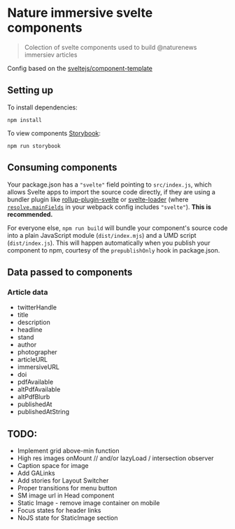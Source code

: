 # Nature immersive svelte components

> Colection of svelte components used to build @naturenews immersiev articles

Config based on the [sveltejs/component-template](https://github.com/sveltejs/component-template)

## Setting up

To install dependencies:

	npm install

To view components [Storybook](https://storybook.js.org/):

	npm run storybook

## Consuming components

Your package.json has a `"svelte"` field pointing to `src/index.js`, which allows Svelte apps to import the source code directly, if they are using a bundler plugin like [rollup-plugin-svelte](https://github.com/sveltejs/rollup-plugin-svelte) or [svelte-loader](https://github.com/sveltejs/svelte-loader) (where [`resolve.mainFields`](https://webpack.js.org/configuration/resolve/#resolve-mainfields) in your webpack config includes `"svelte"`). **This is recommended.**

For everyone else, `npm run build` will bundle your component's source code into a plain JavaScript module (`dist/index.mjs`) and a UMD script (`dist/index.js`). This will happen automatically when you publish your component to npm, courtesy of the `prepublishOnly` hook in package.json.

## Data passed to components

### Article data

- twitterHandle
- title
- description
- headline
- stand
- author
- photographer
- articleURL
- immersiveURL
- doi
- pdfAvailable
- altPdfAvailable
- altPdfBlurb
- publishedAt
- publishedAtString

## TODO: 

- Implement grid above-min function
- High res images onMount // and/or lazyLoad / intersection observer
- Caption space for image
- Add GALinks
- Add stories for Layout Switcher
- Proper transitions for menu button
- SM image url in Head component
- Static Image - remove image container on mobile
- Focus states for header links
- NoJS state for StaticImage section